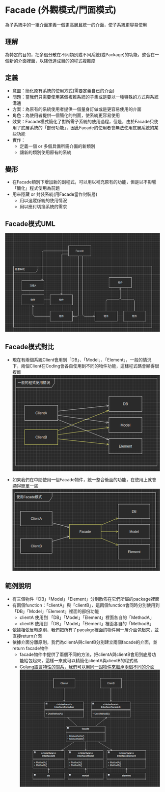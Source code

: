 # Facade (外觀模式/門面模式)
為子系統中的一組介面定義一個更高層且統一的介面，使子系統更容易使用

## 理解
為特定的目的，把多個分散在不同類別或不同系統(或Package)的功能，整合在一個新的介面裡面，以降低達成目的的程式複雜度

## 定義
* 意圖：簡化原有系統的使用方式(需要定義自已的介面)
* 問題：當我們只需要使用某個複雜系統的子集或是要以一種特殊的方式與系統溝通
* 方案：為原有的系統使用者提供一個量身訂做或是更容易使用的介面
* 角色：為使用者提供一個簡化的判面，使系統更容易使用
* 效果：Facade模式簡化了對所需子系統的使用過程，但是，由於Facade只使用了底層系統的「部份功能」，因此Facade的使用者會無法使用底層系統的某些功能
* 實作：
  * 定義一個 or 多個具備所需介面的新類別
  * 讓新的類別使用原有的系統

## 變形
* 在Facade類別下增加新的副程式，可以用以補充原有的功能，但是以不影響「簡化」程式使用為前題
* 用來隱藏 or 封裝系統(用Facade當作封裝層)
  * 用以追蹤係統的使用情況
  * 用以應付切換系統的需求

## Facade模式UML
![image](https://github.com/Lornzo/DesignPattern/blob/main/Facade/Facade.png)

## Facade模式對比
* 現在有兩個系統Client會用到「DB」、「Model」、「Element」，一般的情況下，兩個Client在Coding會各自使用到不同的物件功能，這樣程式碼會顯得很複雜  
![image](https://github.com/Lornzo/DesignPattern/blob/main/Facade/normal-pattern.png)

* 如果我們在中間使用一個Facade物件，統一整合後面的功能，在使用上就會顯得簡單一些
![image](https://github.com/Lornzo/DesignPattern/blob/main/Facade/facade-pattern.png)

## 範例說明
* 有三個物件「DB」「Model」「Element」分別散佈在它們所屬的package裡面
* 有兩個function：「clientA」與「clientB」，這兩個function會同時分別使用到「DB」「Model」「Element」裡面的部份功能
  * clientA 使用到 「DB」「Model」「Element」裡面各自的「MethodA」
  * clientB 使用到 「DB」「Model」「Element」裡面各自的「MethodB」
* 依據相依反轉原則，我們把所有子pacakge裡面的物件用一層介面包起來，並直接return介面
* 依據介面分離原則，我們為clientA與clientB分別建立兩個facade的介面，並return facade物件
  * facade物件中提供了兩個不同的方法，把clientA與clientB會用到底層功能給包起來，這樣一來就可以精簡化clientA與clientB的程式碼
  * Golang語言特性的關系，我們可以用同一固物件來繼承兩個不同的介面
![image](https://github.com/Lornzo/DesignPattern/blob/main/Facade/example.png)